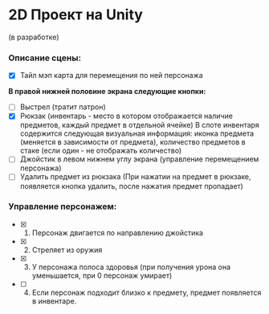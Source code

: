 # 2D Проект на Unity 
(в разработке)

### Описание сцены:
- [x] Тайл мэп карта для перемещения по ней персонажа

<b>В правой нижней половине экрана следующие кнопки:</b>
- [ ]    Выстрел (тратит патрон)
- [x]    Рюкзак (инвентарь - место в котором отображается наличие предметов, каждый предмет в отдельной ячейке)
В слоте инвентаря содержится следующая визуальная информация: иконка предмета (меняется в зависимости от предмета), количество предметов в стаке (если один - не отображать количество)
- [ ]    Джойстик в левом нижнем углу экрана (управление перемещением персонажа)
- [ ]    Удалить предмет из рюкзака (При нажатии на предмет в рюкзаке, появляется кнопка удалить, после нажатия предмет пропадает)

### Управление персонажем:
- [x] 1. Персонаж двигается по направлению джойстика
- [x] 2. Стреляет из оружия 
- [x] 3. У персонажа полоса здоровья (при получения урона она уменьшается, при 0 персонаж умирает)
- [ ] 4. Если персонаж подходит близко к предмету, предмет появляется в инвентаре.






